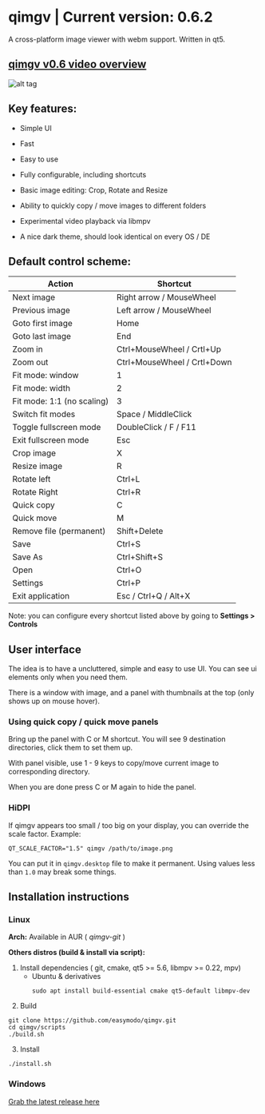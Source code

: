 qimgv | Current version: 0.6.2
=====
A cross-platform image viewer with webm support. Written in qt5.

## [qimgv v0.6 video overview](https://www.youtube.com/watch?v=AODRGCRPCpw)

![alt tag](https://i.imgur.com/prIficV.png)

## Key features:

- Simple UI

- Fast

- Easy to use

- Fully configurable, including shortcuts

- Basic image editing: Crop, Rotate and Resize

- Ability to quickly copy / move images to different folders

- Experimental video playback via libmpv

- A nice dark theme, should look identical on every OS / DE

## Default control scheme:

| Action  | Shortcut |
| ------------- | ------------- |
| Next image  | Right arrow / MouseWheel |
| Previous image  | Left arrow / MouseWheel |
| Goto first image  | Home |
| Goto last image  | End |
| Zoom in  | Ctrl+MouseWheel / Crtl+Up |
| Zoom out  | Ctrl+MouseWheel / Crtl+Down |
| Fit mode: window | 1 |
| Fit mode: width | 2 |
| Fit mode: 1:1 (no scaling) | 3 |
| Switch fit modes  | Space / MiddleClick |
| Toggle fullscreen mode  | DoubleClick / F / F11 |
| Exit fullscreen mode | Esc |
| Crop image  | X |
| Resize image  | R |
| Rotate left  | Ctrl+L |
| Rotate Right  | Ctrl+R |
| Quick copy  | C |
| Quick move  | M |
| Remove file (permanent)  | Shift+Delete |
| Save  | Ctrl+S |
| Save As  | Ctrl+Shift+S |
| Open | Ctrl+O |
| Settings  | Ctrl+P |
| Exit application | Esc / Ctrl+Q / Alt+X |

Note: you can configure every shortcut listed above by going to __Settings > Controls__

## User interface

The idea is to have a uncluttered, simple and easy to use UI. You can see ui elements only when you need them.

There is a window with image, and a panel with thumbnails at the top (only shows up on mouse hover).

### Using quick copy / quick move panels

Bring up the panel with C or M shortcut. You will see 9 destination directories, click them to set them up.

With panel visible, use 1 - 9 keys to copy/move current image to corresponding directory.

When you are done press C or M again to hide the panel.

### HiDPI

If qimgv appears too small / too big on your display, you can override the scale factor. Example:
```
QT_SCALE_FACTOR="1.5" qimgv /path/to/image.png
```
You can put it in `qimgv.desktop` file to make it permanent. Using values less than `1.0` may break some things.

## Installation instructions

### Linux

  __Arch:__ Available in AUR ( *qimgv-git* )
    
  __Others distros (build & install via script):__
  
  1. Install dependencies ( git, cmake, qt5 >= 5.6, libmpv >= 0.22, mpv)
     - Ubuntu & derivatives
		```
		sudo apt install build-essential cmake qt5-default libmpv-dev 
		```
  2. Build
```
git clone https://github.com/easymodo/qimgv.git
cd qimgv/scripts
./build.sh
```
  3. Install  
```
./install.sh
```

### Windows

  [Grab the latest release here](https://github.com/easymodo/qimgv/releases)
  
  
